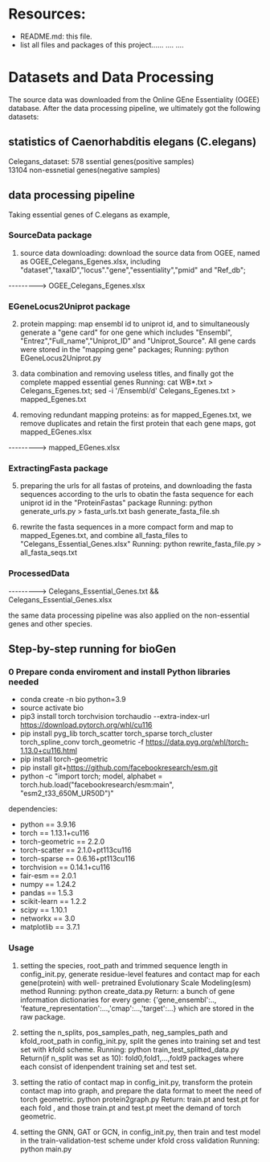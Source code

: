 # Resources:

+ README.md: this file.
+ list all files and packages of this project......
....
....

# Datasets and Data Processing 
The source data was downloaded from the Online GEne Essentiality (OGEE) database. After the data processing pipeline, we ultimately got the following datasets:

## statistics of Caenorhabditis elegans (C.elegans)

Celegans_dataset: 578 ssential genes(positive samples)       
                  13104 non-essnetial genes(negative samples)    

## data processing pipeline 
Taking essential genes of C.elegans as example, 

### SourceData package
1. source data downloading: download the source data from OGEE, named as OGEE_Celegans_Egenes.xlsx, including "dataset","taxaID","locus"."gene","essentiality","pmid" and "Ref_db"; 

---------> OGEE_Celegans_Egenes.xlsx

### EGeneLocus2Uniprot package
2. protein mapping: map ensembl id to uniprot id, and to simultaneously generate a "gene card" for one gene which includes "Ensembl", "Entrez","Full_name","Uniprot_ID" and "Uniprot_Source". All gene cards were stored in the "mapping gene" packages; 
   Running: 
   python EGeneLocus2Uniprot.py

3. data combination and removing useless titles, and finally got the complete mapped essential genes
   Running: 
   cat WB*.txt > Celegans_Egenes.txt; 
   sed -i '/Ensembl/d' Celegans_Egenes.txt > mapped_Egenes.txt

4. removing redundant mapping proteins: as for mapped_Egenes.txt, we remove duplicates and retain the first protein that each gene maps, got mapped_EGenes.xlsx 

---------> mapped_EGenes.xlsx

### ExtractingFasta package
5. preparing the urls for all fastas of proteins, and downloading the fasta sequences according to the urls to obatin the fasta sequence for each uniprot id in the  "ProteinFastas" package
    Running:
    python generate_urls.py > fasta_urls.txt
    bash generate_fasta_file.sh 
 
6. rewrite the fasta sequences in a more compact form and map to mapped_Egenes.txt,  and combine all_fasta_files to
"Celegans_Essential_Genes.xlsx" 
    Running:
    python rewrite_fasta_file.py > all_fasta_seqs.txt


### ProcessedData
---------> Celegans_Essential_Genes.txt && Celegans_Essential_Genes.xlsx 

the same data processing pipeline was also applied on the non-essential genes and other species.  

## Step-by-step running for bioGen 

### 0 Prepare conda enviroment and install Python libraries needed
+ conda create -n bio python=3.9 
+ source activate bio 
+ pip3 install torch torchvision torchaudio --extra-index-url https://download.pytorch.org/whl/cu116
+ pip install pyg_lib torch_scatter torch_sparse torch_cluster torch_spline_conv torch_geometric -f https://data.pyg.org/whl/torch-1.13.0+cu116.html
+ pip install torch-geometric
+ pip install git+https://github.com/facebookresearch/esm.git
+ python -c "import torch; model, alphabet = torch.hub.load("facebookresearch/esm:main", "esm2_t33_650M_UR50D")"

dependencies: 
   + python == 3.9.16 
   + torch == 1.13.1+cu116
   + torch-geometric == 2.2.0 
   + torch-scatter == 2.1.0+pt113cu116
   + torch-sparse == 0.6.16+pt113cu116
   + torchvision == 0.14.1+cu116
   + fair-esm == 2.0.1
   + numpy == 1.24.2 
   + pandas == 1.5.3
   + scikit-learn == 1.2.2 
   + scipy == 1.10.1
   + networkx == 3.0
   + matplotlib == 3.7.1 

### Usage 

1. setting the species, root_path and trimmed sequence length in config_init.py, generate residue-level features and contact map for each gene(protein) with well-      pretrained Evolutionary Scale Modeling(esm) method
   Running: 
   python create_data.py 
   Return: 
   a bunch of gene information dictionaries for every gene: {'gene_ensembl':.., 'feature_representation':...,'cmap':...,'target':...} which are stored in the raw   package.

2. setting the n_splits, pos_samples_path, neg_samples_path and kfold_root_path in config_init.py, split the genes into training set and test set with kfold scheme.
   Running:
   python train_test_splitted_data.py  
   Return(if n_split was set as 10): 
   fold0,fold1,...,fold9 packages where each consist of idenpendent training set and test set. 

3. setting the ratio of contact map in config_init.py, transform the protein contact map into graph, and prepare the data format to meet the need of torch geometric.
   python protein2graph.py
   Return: 
   train.pt and test.pt for each fold , and those train.pt and test.pt meet the demand of torch geometric.


4. setting the GNN, GAT or GCN, in config_init.py, then train and test model in the train-validation-test scheme under kfold cross validation
   Running:
   python main.py  










